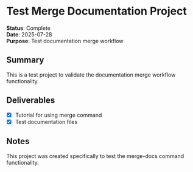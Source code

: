 # Test Merge Documentation Project

**Status**: Complete\
**Date**: 2025-07-28\
**Purpose**: Test documentation merge workflow

## Summary

This is a test project to validate the documentation merge workflow functionality.

## Deliverables

- [x] Tutorial for using merge command
- [x] Test documentation files

## Notes

This project was created specifically to test the merge-docs command functionality.
